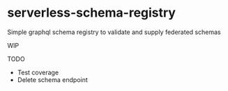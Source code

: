 # serverless-schema-registry

Simple graphql schema registry to validate and supply federated schemas

WIP

TODO

- Test coverage
- Delete schema endpoint
